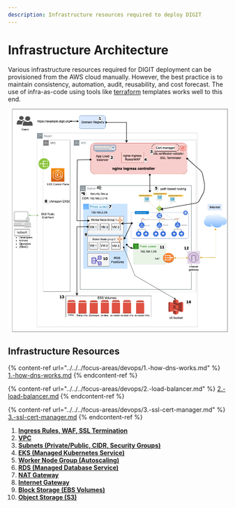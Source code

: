 ```yaml
---
description: Infrastructure resources required to deploy DIGIT
---
```


# Infrastructure Architecture

Various infrastructure resources required for DIGIT deployment can be provisioned from the AWS cloud manually. However, the best practice is to maintain consistency, automation, audit, reusability, and cost forecast. The use of infra-as-code using tools like [terraform](https://medium.com/tech-guides/terraform-zero-to-hero-733f6860bb9a) templates works well to this end.

![](<../../../.gitbook/assets/image (31) (1).png>)

## **Infrastructure Resources**

{% content-ref url="../../../focus-areas/devops/1.-how-dns-works.md" %}
[1.-how-dns-works.md](../../../focus-areas/devops/1.-how-dns-works.md)
{% endcontent-ref %}

{% content-ref url="../../../focus-areas/devops/2.-load-balancer.md" %}
[2.-load-balancer.md](../../../focus-areas/devops/2.-load-balancer.md)
{% endcontent-ref %}

{% content-ref url="../../../focus-areas/devops/3.-ssl-cert-manager.md" %}
[3.-ssl-cert-manager.md](../../../focus-areas/devops/3.-ssl-cert-manager.md)
{% endcontent-ref %}

1. [**Ingress Rules, WAF, SSL Termination**](../../../focus-areas/devops/4.ingress-waf.md)
2. [**VPC**](../../../focus-areas/devops/5.vpc.md)
3. [**Subnets (Private/Public, CIDR, Security Groups)**](../../../focus-areas/devops/6.subnets.md)
4. [**EKS (Managed Kubernetes Service)**](../../../focus-areas/devops/7.eks.md)
5. [**Worker Node Group (Autoscaling)**](../../../focus-areas/devops/8.worker-node-group.md)
6. [**RDS (Managed Database Service)**](../../../focus-areas/devops/9.rds.md)
7. [**NAT Gateway**](../../../focus-areas/devops/10.nat.md)
8. [**Internet Gateway**](../../../focus-areas/devops/11.internet-gateway.md)
9. [**Block Storage (EBS Volumes)**](../../../focus-areas/devops/12.block-storage-ebs-volumes.md)
10. [**Object Storage (S3)**](../../../focus-areas/devops/13.object-storage-s3.md)



